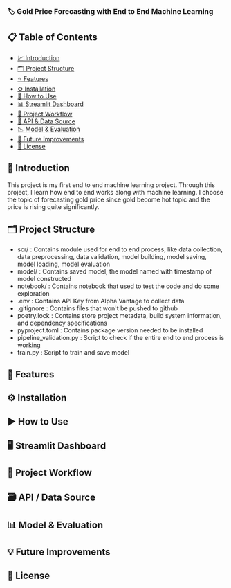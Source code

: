 ### 🏷️ Gold Price Forecasting with End to End Machine Learning

## 📋 Table of Contents 
- [📈 Introduction](#-introduction)
- [🗂️ Project Structure](#️-project-structure)
- [⭐ Features](#-features)
- [⚙️ Installation](#-installation)
- [🚀 How to Use](#-how-to-use)
- [📊 Streamlit Dashboard](#-streamlit-dashboard)
- [🔄 Project Workflow](#-project-workflow)
- [🔑 API & Data Source](#-api--data-source)
- [📉 Model & Evaluation](#-model--evaluation)
- [🚧 Future Improvements](#-future-improvements)
- [📄 License](#-license)

## 📖 Introduction
This project is my first end to end machine learning project. Through this project, I learn how end to end works along with machine learning. I choose the topic of forecasting gold price since gold become hot topic and the price is rising quite significantly. 

## 🗂️ Project Structure
- scr/ : Contains module used for end to end process, like data collection, data preprocessing, data validation, model building, model saving, model loading, model evaluation
- model/ : Contains saved model, the model named with timestamp of model constructed
- notebook/ : Contains notebook that used to test the code and do some exploration
- .env : Contains API Key from Alpha Vantage to collect data
- .gitignore : Contains files that won't be pushed to github
- poetry.lock : Contains store project metadata, build system information, and dependency specifications 
- pyproject.toml :  Contains package version needed to be installed 
- pipeline_validation.py : Script to check if the entire end to end process is working
- train.py : Script to train and save model  

## 🚀 Features

## ⚙️ Installation

## ▶️ How to Use

## 🖥️ Streamlit Dashboard

## 🔁 Project Workflow

## 🗃️ API / Data Source

## 📊 Model & Evaluation

## 💡 Future Improvements

## 📄 License

##

##

##

##

##

##

##

##

##